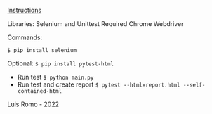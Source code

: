 [Instructions ](https://docs.google.com/document/d/17spNl5zlSgUob5A3ntoFYHKoYfQVZ3SABcnIlrTtBCw/edit)


Libraries: Selenium and Unittest
Required Chrome Webdriver

Commands:

``$ pip install selenium``

Optional:
``$ pip install pytest-html``

- Run test
``$ python main.py``
- Run test and create report
``$ pytest --html=report.html --self-contained-html``

Luis Romo - 2022
